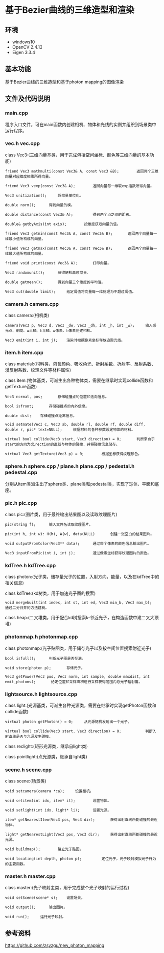# 基于Bezier曲线的三维造型和渲染
## 环境
* windows10
* OpenCV 2.4.13
* Eigen 3.3.4

## 基本功能
基于Bezier曲线的三维造型和基于photon mapping的图像渲染

## 文件及代码说明
### main.cpp

程序入口文件，可在main函数内创建相机、物体和光线的实例并组织到场景类中运行程序。

### vec.h vec.cpp

class Vec3:(三维向量基类，用于完成包括空间坐标、颜色等三维向量的基本功能)

	friend Vec3 mathmulti(const Vec3& A, const Vec3 &B);		返回两个三维向量对应维度相乘所得向量。	

	friend Vec3 vexp(const Vec3& A);		返回向量每一维取exp指数所得向量。

	Vec3 unitization();		将向量单位化。

	double norm();		得到向量的模。

	double distance(const Vec3& A);			得到两个点之间的距离。

	double& getbyAxis(int axis);		按维度获取向量的值。

	friend Vec3 getmin(const Vec3& A, const Vec3& B);		返回两个向量每一维最小值所构成的向量。

	friend Vec3 getmax(const Vec3& A, const Vec3& B);		返回两个向量每一维最大值所构成的向量。

	friend void print(const Vec3& A);		打印向量。

	Vec3 randomunit();		获得随机单位向量。

	double getmean();		得到向量三个维度的平均值。

	Vec3 cut(double limit);		给定阈值将向量每一维处理为不超过阈值。

### camera.h camera.cpp

class camera:(相机类)
	
	camera(Vec3 p, Vec3 d, Vec3 _dw, Vec3 _dh, int _h, int _w);		输入感光点、朝向、w半轴、h半轴、w像素、h像素创建相机。
	
	Vec3 emit(int i, int j); 	渲染时根据像素坐标释放追踪光线。

### item.h item.cpp

class material:(材料类，包含颜色、吸收色光、折射系数、折射率、反射系数、漫反射系数、纹理文件等材料属性)

class item:(物体基类，可派生出各种物体类，需要在继承时实现collide函数和getTexture函数)

	Vec3 normal, pos;		存储碰撞点的位置和法向信息。

	bool isfront;		存储碰撞点的内外信息。

	double dist;	存储碰撞点距离信息。

	void setmate(Vec3 c, Vec3 ab, double rl, double rf, double diff, double r, pic* text=NULL); 	根据材料的各种参数设定物体的材料。

	virtual bool collide(Vec3 start, Vec3 direction) = 0;		判断来自于start的方向为direction的直线与物体的碰撞，并将碰撞信息储存。

	virtual Vec3 getTexture(Vec3 p) = 0;		根据坐标获得纹理颜色。
	
### sphere.h sphere.cpp / plane.h plane.cpp / pedestal.h pedestal.cpp

分别从item类派生出了sphere类、plane类和pedestal类，实现了球体、平面和底座。

### pic.h pic.cpp

class pic:(图片类，用于最终输出结果图以及读取纹理图片)

	pic(string f); 		输入文件名读取纹理图片。

	pic(int h, int w): H(h), W(w), data(NULL)		创建一张空白的结果图片。

	void outputFromColor(Vec3** data); 		通过每个像素的颜色信息输出图片。

	Vec3 inputFromPic(int i, int j);		通过像素坐标获得纹理图片的颜色。

### kdTree.h kdTree.cpp

class photon:(光子类，储存量光子的位置，入射方向，能量，以及在kdTree中的相关信息)

class kdTree:(kd树类，用于加速光子图的搜索)

	void mergebuilt(int index, int st, int ed, Vec3 min_b, Vec3 max_b);		通过二分归并的方法建树。
	
class heap:(二叉堆类，用于配合kd树搜索k-邻近光子，在构造函数中建二叉大顶堆)
	
### photonmap.h photonmap.cpp

class photonmap:(光子贴图类，用于储存光子以及按空间位置搜索附近光子)

	bool isfull(); 		判断光子图是否存满。

	void store(photon p);		存储光子。

	Vec3 getPower(Vec3 pos, Vec3 norm, int sample, double maxdist, int emit_photons);		给定位置和采样面积进行采样获得范围内总光子辐射度。
	
### lightsource.h lightsource.cpp

class light:(光源基类，可派生各种光源类，需要在继承时实现getPhoton函数和collide函数)

	virtual photon getPhoton() = 0;		从光源随机发射出一个光子。

	virtual bool collide(Vec3 start, Vec3 direction) = 0;			判断入射直线是否与光源发生碰撞。
	
class reclight:(矩形光源类，继承自light类)

class pointlight:(点光源类，继承自light类)
	
### scene.h scene.cpp

class scene:(场景类)
	
	void setcamera(camera *ca);		设置相机。
	
	void setitem(int idx, item* it);		设置物体。

	void setlight(int idx, light* li);		设置光源。

	item* getNearestItem(Vec3 pos, Vec3 dir);		获得出射直线所能碰撞的最近物体。

	light* getNearestLight(Vec3 pos, Vec3 dir);		获得出射直线所能碰撞的最近光源。

	void buildmap();		建立光子贴图。

	void locating(int depth, photon p);			定位光子，光子映射模拟光子行为的主要函数。

### master.h master.cpp

class master:(光子映射主类，用于完成整个光子映射的运行过程)
	
	void setScene(scene* s);	设置场景。

	void output();		输出图片。

	void run();		运行光子映射。

## 参考资料

<https://github.com/zsyzgu/new_photon_mapping>